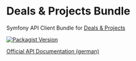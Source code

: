 # Deals &amp; Projects Bundle
Symfony API Client Bundle for [Deals &amp; Projects](https://www.dealsandprojects.com/)

[![Packagist Version](https://img.shields.io/packagist/v/postyou/dealsandprojects-bundle)](https://packagist.org/packages/postyou/dealsandprojects-bundle)

[Official API Documentation (german)](https://help.dealsandprojects.com/support/solutions/folders/77000302113)
